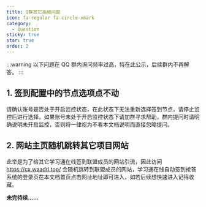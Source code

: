 ```yaml
---
title: Q群其它高频问题
icon: fa-regular fa-circle-xmark
category:
  - Question
sticky: true
star: true
order: 2
---
```


:::warning
以下问题在 QQ 群内询问频率过高，特在此公示，后续群内不再解答。
:::

## 1. 签到配置中的节点选项点不动

请确认账号是否处于开启监控状态，在此状态下无法重新选择签到节点，请停止监控后进行选择，如果账号未处于开启监控状态下请加群寻求帮助，群内提问时请明确说明未开启监控，否则将一律视为不看本文档说明而直接忽略提问。

## 2. 网站主页随机跳转其它项目网站

此举是为了给其它学习通在线签到联盟成员的网站引流，因此访问 https://cx.waadri.top/ 会随机跳转到联盟成员的网站，学习通在线自动签到抢答系统的登录页在本文档首页点击网址地址即可进入，如若后续想快速进入记得收藏。

**未完待续……**
